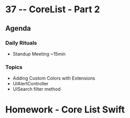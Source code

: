 # 37 -- CoreList - Part 2

## Agenda

### Daily Rituals

* Standup Meeting ~15min

### Topics

* Adding Custom Colors with Extensions
* UIAlertController
* UISearch filter method


# Homework - Core List Swift





